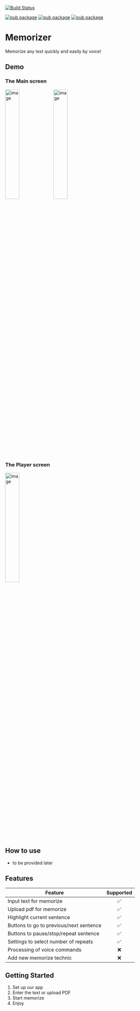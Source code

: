 [![Build Status](https://codemagic.io/app/62b70379abf6619bf22152da/build/62bea43c9df8cb8868a5ba30.svg)](https://codemagic.io/app/62b70379abf6619bf22152da/build/62bea43c9df8cb8868a5ba30)

[![pub package](https://img.shields.io/pub/v/text_to_speech.svg)](https://pub.dev/packages/text_to_speech)
[![pub package](https://img.shields.io/pub/v/material.svg)](https://pub.dartlang.org/packages/material)
[![pub package](https://img.shields.io/pub/v/flutter/flutter_test.svg)](https://api.flutter.dev/flutter/flutter_test/flutter_test-library.html)

# Memorizer

Memorize any text quickly and easily by voice!

## Demo
### The Main screen

<a href="https://ibb.co/Sx54wJp"><img src="https://i.ibb.co/W3G4vs1/image.png" alt="image" width="30%"></a>
<a href="https://ibb.co/B22CPpx"><img src="https://i.ibb.co/HTTH2Ss/image.png" alt="image" width="30%"></a>

### The Player screen
<a href="https://ibb.co/19CNsZY"><img src="https://i.ibb.co/2jzr8q0/image.png" alt="image" width="30%"></a>
## How to use
- to be provided later
## Features
| Feature                                       | Supported | 
|-----------------------------------------------|:---------:|
| Input text for memorize                       |     ✅     |
| Upload pdf for memorize                       |     ✅     |
| Highlight current sentence                    |     ✅     |
| Buttons to go to previous/next sentence       |     ✅     |
| Buttons to pause/stop/repeat sentence         |     ✅     |
| Settings to select number of repeats          |     ✅     |
| Processing of voice commands                  |     ❌     |
| Add new memorize technic                      |     ❌     |

## Getting Started
1. Set up our app
2. Enter the text or upload PDF
3. Start memorize
4. Enjoy

